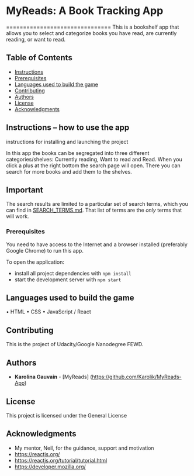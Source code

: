 # MyReads: A Book Tracking App
===============================
This is a bookshelf app that allows you to select and categorize books you have read, are currently reading, or want to read.

## Table of Contents

* [Instructions](#instructions)
* [Prerequisites](#prerequisites)
* [Languages used to build the game](#languages_used_to_build_the_game)
* [Contributing](#contributing)
* [Authors](#authors)
* [License](#license)
* [Acknowledgments](#acknowledgments)

## Instructions – how to use the app
instructions for installing and launching the project 

In this app the books can be segregated into three different categories/shelves:
Currently reading, Want to read and Read.
When you click a plus at the right bottom the search page will open. There you can search for more books and add them to the shelves.

## Important
The search results are limited to a particular set of search terms, which you can find in [SEARCH_TERMS.md](SEARCH_TERMS.md). That list of terms are the _only_ terms that will work.

### Prerequisites

You need to have access to the Internet and a browser installed (preferably Google Chrome) to run this app.

To open the application:

* install all project dependencies with `npm install`
* start the development server with `npm start`

## Languages used to build the game

•	HTML
•	CSS
•	JavaScript / React

## Contributing

This is the project of Udacity/Google Nanodegree FEWD.

## Authors

* **Karolina Gauvain**  - [MyReads] (https://github.com/Karolik/MyReads-App)

## License

This project is licensed under the General License 

## Acknowledgments

* My mentor, Neil, for the guidance, support and motivation
* https://reactjs.org/
* https://reactjs.org/tutorial/tutorial.html
* https://developer.mozilla.org/
